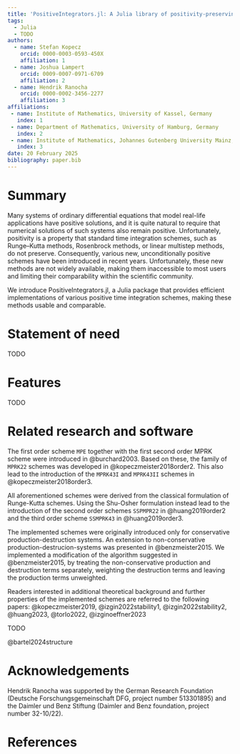 ```yaml
---
title: 'PositiveIntegrators.jl: A Julia library of positivity-preserving time integration methods'
tags:
  - Julia
  - TODO
authors:
  - name: Stefan Kopecz
    orcid: 0000-0003-0593-450X
    affiliation: 1
  - name: Joshua Lampert
    orcid: 0009-0007-0971-6709
    affiliation: 2
  - name: Hendrik Ranocha
    orcid: 0000-0002-3456-2277
    affiliation: 3
affiliations:
 - name: Institute of Mathematics, University of Kassel, Germany
   index: 1
 - name: Department of Mathematics, University of Hamburg, Germany
   index: 2
 - name: Institute of Mathematics, Johannes Gutenberg University Mainz, Germany
   index: 3
date: 20 February 2025
bibliography: paper.bib
---
```


# Summary

Many systems of ordinary differential equations that model real-life applications have positive solutions, and it is quite natural to require that numerical solutions of such systems also remain positive. Unfortunately, positivity is a property that standard time integration schemes, such as Runge–Kutta methods, Rosenbrock methods, or linear multistep methods, do not preserve. Consequently, various new, unconditionally positive schemes have been introduced in recent years. Unfortunately, these new methods are not widely available, making them inaccessible to most users and limiting their comparability within the scientific community.

We introduce PositiveIntegrators.jl, a Julia package that provides efficient implementations of various positive time integration schemes, making these methods usable and comparable.


# Statement of need

TODO


# Features

TODO


# Related research and software

The first order scheme `MPE` together with the first second order MPRK scheme were introduced in @burchard2003. Based on these, the family of `MPRK22` schemes was developed in @kopeczmeister2018order2. This also lead to the introduction of the `MPRK43I` and `MPRK43II` schemes in @kopeczmeister2018order3.

All aforementioned schemes were derived from the classical formulation of Runge-Kutta schemes. Using the Shu-Osher formulation instead lead to the introduction of the second order schemes `SSPMPR22` in @huang2019order2 and the third order scheme `SSMPRK43` in @huang2019order3.

The implemented schemes were originally introduced only for conservative production-destruction systems. An extension to non-conservative production-destrucion-systems was presented in @benzmeister2015. We implemented a modification of the algorithm suggested in @benzmeister2015, by treating the non-conservative production and destruction terms separately, weighting the destruction terms and leaving the production terms unweighted.

Readers interested in additional theoretical background and further properties of the implemented schemes are referred to the following papers: @kopeczmeister2019, @izgin2022stability1, @izgin2022stability2, @huang2023, @torlo2022, @izginoeffner2023

TODO

@bartel2024structure


# Acknowledgements

Hendrik Ranocha was supported by
the German Research Foundation (Deutsche Forschungsgemeinschaft DFG, project number 513301895) and
the Daimler und Benz Stiftung (Daimler and Benz foundation, project number 32-10/22).


# References
